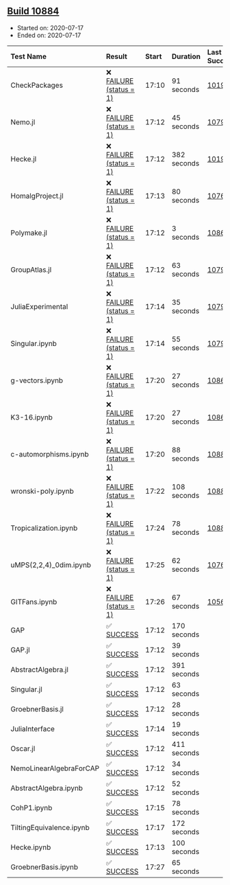 ## [Build 10884](https://oscarci.mathematik.uni-kl.de/job/oscar/10884/)

* Started on: 2020-07-17
* Ended on: 2020-07-17

| Test Name    | Result | Start | Duration | Last Success | First Failure |
|:-------------|:-------|:------|:---------|:-------------|:--------------|
| CheckPackages | ❌ [FAILURE (status = 1)](https://oscarci.mathematik.uni-kl.de/job/oscar/10884/artifact/logs/build-10884/CheckPackages.log) | 17:10 | 91 seconds | [10197](https://oscarci.mathematik.uni-kl.de/job/oscar/10197/) | [10198](https://oscarci.mathematik.uni-kl.de/job/oscar/10198/) |
| Nemo.jl | ❌ [FAILURE (status = 1)](https://oscarci.mathematik.uni-kl.de/job/oscar/10884/artifact/logs/build-10884/Nemo.jl.log) | 17:12 | 45 seconds | [10790](https://oscarci.mathematik.uni-kl.de/job/oscar/10790/) | [10791](https://oscarci.mathematik.uni-kl.de/job/oscar/10791/) |
| Hecke.jl | ❌ [FAILURE (status = 1)](https://oscarci.mathematik.uni-kl.de/job/oscar/10884/artifact/logs/build-10884/Hecke.jl.log) | 17:12 | 382 seconds | [10197](https://oscarci.mathematik.uni-kl.de/job/oscar/10197/) | [10198](https://oscarci.mathematik.uni-kl.de/job/oscar/10198/) |
| HomalgProject.jl | ❌ [FAILURE (status = 1)](https://oscarci.mathematik.uni-kl.de/job/oscar/10884/artifact/logs/build-10884/HomalgProject.jl.log) | 17:13 | 80 seconds | [10765](https://oscarci.mathematik.uni-kl.de/job/oscar/10765/) | [10766](https://oscarci.mathematik.uni-kl.de/job/oscar/10766/) |
| Polymake.jl | ❌ [FAILURE (status = 1)](https://oscarci.mathematik.uni-kl.de/job/oscar/10884/artifact/logs/build-10884/Polymake.jl.log) | 17:12 | 3 seconds | [10862](https://oscarci.mathematik.uni-kl.de/job/oscar/10862/) | [10863](https://oscarci.mathematik.uni-kl.de/job/oscar/10863/) |
| GroupAtlas.jl | ❌ [FAILURE (status = 1)](https://oscarci.mathematik.uni-kl.de/job/oscar/10884/artifact/logs/build-10884/GroupAtlas.jl.log) | 17:12 | 63 seconds | [10790](https://oscarci.mathematik.uni-kl.de/job/oscar/10790/) | [10791](https://oscarci.mathematik.uni-kl.de/job/oscar/10791/) |
| JuliaExperimental | ❌ [FAILURE (status = 1)](https://oscarci.mathematik.uni-kl.de/job/oscar/10884/artifact/logs/build-10884/JuliaExperimental.log) | 17:14 | 35 seconds | [10790](https://oscarci.mathematik.uni-kl.de/job/oscar/10790/) | [10791](https://oscarci.mathematik.uni-kl.de/job/oscar/10791/) |
| Singular.ipynb | ❌ [FAILURE (status = 1)](https://oscarci.mathematik.uni-kl.de/job/oscar/10884/artifact/logs/build-10884/Singular.ipynb.log) | 17:14 | 55 seconds | [10790](https://oscarci.mathematik.uni-kl.de/job/oscar/10790/) | [10791](https://oscarci.mathematik.uni-kl.de/job/oscar/10791/) |
| g-vectors.ipynb | ❌ [FAILURE (status = 1)](https://oscarci.mathematik.uni-kl.de/job/oscar/10884/artifact/logs/build-10884/g-vectors.ipynb.log) | 17:20 | 27 seconds | [10862](https://oscarci.mathematik.uni-kl.de/job/oscar/10862/) | [10863](https://oscarci.mathematik.uni-kl.de/job/oscar/10863/) |
| K3-16.ipynb | ❌ [FAILURE (status = 1)](https://oscarci.mathematik.uni-kl.de/job/oscar/10884/artifact/logs/build-10884/K3-16.ipynb.log) | 17:20 | 27 seconds | [10862](https://oscarci.mathematik.uni-kl.de/job/oscar/10862/) | [10863](https://oscarci.mathematik.uni-kl.de/job/oscar/10863/) |
| c-automorphisms.ipynb | ❌ [FAILURE (status = 1)](https://oscarci.mathematik.uni-kl.de/job/oscar/10884/artifact/logs/build-10884/c-automorphisms.ipynb.log) | 17:20 | 88 seconds | [10883](https://oscarci.mathematik.uni-kl.de/job/oscar/10883/) | [10884](https://oscarci.mathematik.uni-kl.de/job/oscar/10884/) |
| wronski-poly.ipynb | ❌ [FAILURE (status = 1)](https://oscarci.mathematik.uni-kl.de/job/oscar/10884/artifact/logs/build-10884/wronski-poly.ipynb.log) | 17:22 | 108 seconds | [10883](https://oscarci.mathematik.uni-kl.de/job/oscar/10883/) | [10884](https://oscarci.mathematik.uni-kl.de/job/oscar/10884/) |
| Tropicalization.ipynb | ❌ [FAILURE (status = 1)](https://oscarci.mathematik.uni-kl.de/job/oscar/10884/artifact/logs/build-10884/Tropicalization.ipynb.log) | 17:24 | 78 seconds | [10883](https://oscarci.mathematik.uni-kl.de/job/oscar/10883/) | [10884](https://oscarci.mathematik.uni-kl.de/job/oscar/10884/) |
| uMPS(2,2,4)_0dim.ipynb | ❌ [FAILURE (status = 1)](https://oscarci.mathematik.uni-kl.de/job/oscar/10884/artifact/logs/build-10884/uMPS-2-2-4-_0dim.ipynb.log) | 17:25 | 62 seconds | [10765](https://oscarci.mathematik.uni-kl.de/job/oscar/10765/) | [10766](https://oscarci.mathematik.uni-kl.de/job/oscar/10766/) |
| GITFans.ipynb | ❌ [FAILURE (status = 1)](https://oscarci.mathematik.uni-kl.de/job/oscar/10884/artifact/logs/build-10884/GITFans.ipynb.log) | 17:26 | 67 seconds | [10566](https://oscarci.mathematik.uni-kl.de/job/oscar/10566/) | [10567](https://oscarci.mathematik.uni-kl.de/job/oscar/10567/) |
| GAP | ✅ [SUCCESS](https://oscarci.mathematik.uni-kl.de/job/oscar/10884/artifact/logs/build-10884/GAP.log) | 17:12 | 170 seconds |  |  |
| GAP.jl | ✅ [SUCCESS](https://oscarci.mathematik.uni-kl.de/job/oscar/10884/artifact/logs/build-10884/GAP.jl.log) | 17:12 | 39 seconds |  |  |
| AbstractAlgebra.jl | ✅ [SUCCESS](https://oscarci.mathematik.uni-kl.de/job/oscar/10884/artifact/logs/build-10884/AbstractAlgebra.jl.log) | 17:12 | 391 seconds |  |  |
| Singular.jl | ✅ [SUCCESS](https://oscarci.mathematik.uni-kl.de/job/oscar/10884/artifact/logs/build-10884/Singular.jl.log) | 17:12 | 63 seconds |  |  |
| GroebnerBasis.jl | ✅ [SUCCESS](https://oscarci.mathematik.uni-kl.de/job/oscar/10884/artifact/logs/build-10884/GroebnerBasis.jl.log) | 17:12 | 28 seconds |  |  |
| JuliaInterface | ✅ [SUCCESS](https://oscarci.mathematik.uni-kl.de/job/oscar/10884/artifact/logs/build-10884/JuliaInterface.log) | 17:14 | 19 seconds |  |  |
| Oscar.jl | ✅ [SUCCESS](https://oscarci.mathematik.uni-kl.de/job/oscar/10884/artifact/logs/build-10884/Oscar.jl.log) | 17:12 | 411 seconds |  |  |
| NemoLinearAlgebraForCAP | ✅ [SUCCESS](https://oscarci.mathematik.uni-kl.de/job/oscar/10884/artifact/logs/build-10884/NemoLinearAlgebraForCAP.log) | 17:12 | 34 seconds |  |  |
| AbstractAlgebra.ipynb | ✅ [SUCCESS](https://oscarci.mathematik.uni-kl.de/job/oscar/10884/artifact/logs/build-10884/AbstractAlgebra.ipynb.log) | 17:12 | 52 seconds |  |  |
| CohP1.ipynb | ✅ [SUCCESS](https://oscarci.mathematik.uni-kl.de/job/oscar/10884/artifact/logs/build-10884/CohP1.ipynb.log) | 17:15 | 78 seconds |  |  |
| TiltingEquivalence.ipynb | ✅ [SUCCESS](https://oscarci.mathematik.uni-kl.de/job/oscar/10884/artifact/logs/build-10884/TiltingEquivalence.ipynb.log) | 17:17 | 172 seconds |  |  |
| Hecke.ipynb | ✅ [SUCCESS](https://oscarci.mathematik.uni-kl.de/job/oscar/10884/artifact/logs/build-10884/Hecke.ipynb.log) | 17:13 | 100 seconds |  |  |
| GroebnerBasis.ipynb | ✅ [SUCCESS](https://oscarci.mathematik.uni-kl.de/job/oscar/10884/artifact/logs/build-10884/GroebnerBasis.ipynb.log) | 17:27 | 65 seconds |  |  |

